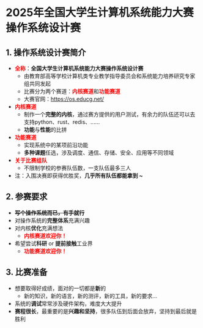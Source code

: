 # 2025年全国大学生计算机系统能力大赛操作系统设计赛

## 1. 操作系统设计赛简介

- <b><font color="Red">全称</font></b>：**全国大学生计算机系统能力大赛操作系统设计赛**
    - 由教育部高等学校计算机类专业教学指导委员会和系统能力培养研究专家组共同发起
    - 比赛分为两个赛道：<b><font color="Red">内核赛道</font></b>和<b><font color="Red">功能赛道</font></b>
    - 大赛官网：https://os.educg.net/
- <b><font color="Red">内核赛道</font></b>
    - 制作一个**完整的内核**，通过赛方提供的用户测试，有余力的队伍还可以去支持python、rust、redis、......
    - **功能**与**性能**的比拼
- <b><font color="Red">功能赛道</font></b>
    - 实现系统中的某项前沿功能
    - **多种课题**任选，涉及调度、通信、存储、安全、应用等不同领域
- <b><font color="Red">关于比赛组队</font></b>
    - 不限制学校的参赛队伍数，一支队伍最多三人
- 注：入围决赛即获得优胜奖，**几乎所有队伍都能拿到 ~ ​​**

## 2. 参赛要求

- **~~写个操作系统而已，有手就行~~**
- 对操作系统的**完整体系**充满兴趣
- 对内核**优化**充满想法
    - <b><font color="Red">内核赛道欢迎你！</font></b>
- 希望尝试**科研** or **提前接触**工业界
    - <b><font color="Red">功能赛道欢迎你！</font></b>

## 3. 比赛准备

- 想要取得好成绩，面对的一切都是**新**的
    - 新的知识，新的语言，新的测评，新的工具，新的要求...
- 系统的**调试**常常涉及硬件架构，难度大大提升
- **赛程很长**，最重要的是**兴趣和坚持**，很多队伍到后面会放弃，坚持到最后就是胜利